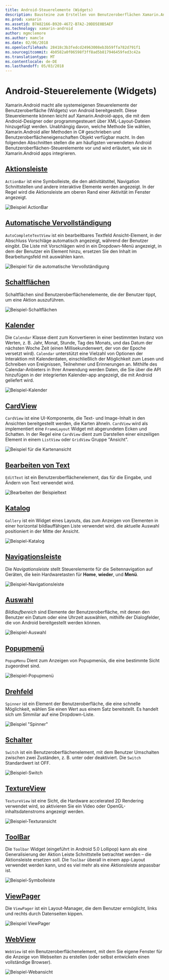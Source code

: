 ```yaml
---
title: Android-Steuerelemente (Widgets)
description: Bausteine zum Erstellen von Benutzeroberflächen Xamarin.Android
ms.prod: xamarin
ms.assetid: B7A82166-B920-4672-B7A2-20DD5E0B5AEF
ms.technology: xamarin-android
author: mgmclemore
ms.author: mamcle
ms.date: 02/06/2018
ms.openlocfilehash: 28418c3b3fedcd24963008eb3b59ffa782d791f1
ms.sourcegitcommit: 4b0582a0f06598f3ff8ad5b817946459fed3c42a
ms.translationtype: MT
ms.contentlocale: de-DE
ms.lasthandoff: 05/03/2018
---
```

# <a name="android-controls-widgets"></a>Android-Steuerelemente (Widgets)

Xamarin.Android macht alle systemeigenen Steuerelemente der Benutzeroberfläche (Widgets) von Android bereitgestellt. Diese Steuerelemente können leicht auf Xamarin.Android-apps, die mit dem Android-Designer oder programmgesteuert über XML-Layout-Dateien hinzugefügt werden. Unabhängig davon, welche Methode Sie wählen, Xamarin.Android aller Methoden in C# geschrieben und Benutzeroberflächeneigenschaften Objekt verfügbar macht. In den folgenden Abschnitten stellen die am häufigsten verwendeten Android Benutzeroberflächen-Steuerelemente vor und wird erläutert, wie sie in Xamarin.Android apps integrieren.

## <a name="action-barandroiduser-interfacecontrolsaction-barmd"></a>[Aktionsleiste](~/android/user-interface/controls/action-bar.md) 

`ActionBar` ist eine Symbolleiste, die den aktivitätstitel, Navigation Schnittstellen und andere interaktive Elemente werden angezeigt. In der Regel wird die Aktionsleiste am oberen Rand einer Aktivität im Fenster angezeigt.

![Beispiel ActionBar](images/action-bar.png)


## <a name="auto-completeandroiduser-interfacecontrolsauto-completemd"></a>[Automatische Vervollständigung](~/android/user-interface/controls/auto-complete.md)

`AutoCompleteTextView` ist ein bearbeitbares Textfeld Ansicht-Element, in der Abschluss Vorschläge automatisch angezeigt, während der Benutzer eingibt. Die Liste mit Vorschlägen wird in ein Dropdown-Menü angezeigt, in dem der Benutzer ein Element hinzu, ersetzen Sie den Inhalt im Bearbeitungsfeld mit auswählen kann.

![Beispiel für die automatische Vervollständigung](images/auto-complete.png)


## <a name="buttonsandroiduser-interfacecontrolsbuttonsindexmd"></a>[Schaltflächen](~/android/user-interface/controls/buttons/index.md)

Schaltflächen sind Benutzeroberflächenelemente, die der Benutzer tippt, um eine Aktion auszuführen.

![Beispiel-Schaltflächen](images/buttons.png)


## <a name="calendarandroiduser-interfacecontrolscalendarmd"></a>[Kalender](~/android/user-interface/controls/calendar.md)

Die `Calendar` Klasse dient zum Konvertieren in einer bestimmten Instanz von Werten, z. B. Jahr, Monat, Stunde, Tag des Monats, und das Datum der nächsten Woche Zeit (einen Millisekundenwert, der von der Epoche versetzt wird).
`Calendar` unterstützt eine Vielzahl von Optionen der Interaktion mit Kalenderdaten, einschließlich der Möglichkeit zum Lesen und Schreiben von Ereignissen, Teilnehmer und Erinnerungen an. Mithilfe des Calendar-Anbieters in Ihrer Anwendung werden Daten, die Sie über die API hinzufügen in der integrierten Kalender-app angezeigt, die mit Android geliefert wird.

![Beispiel-Kalender](images/calendar.png)


## <a name="cardviewandroiduser-interfacecontrolscard-viewmd"></a>[CardView](~/android/user-interface/controls/card-view.md)

`CardView` ist eine UI-Komponente, die Text- und Image-Inhalt in den Ansichten bereitgestellt werden, die Karten ähneln. `CardView` wird als implementiert eine `FrameLayout` Widget mit abgerundeten Ecken und Schatten. In der Regel eine `CardView` dient zum Darstellen einer einzeiligen Element in einem `ListView` oder `GridView` Gruppe "Ansicht".

![Beispiel für die Kartenansicht](images/cardview.png)


## <a name="edit-textandroiduser-interfacecontrolsedit-textmd"></a>[Bearbeiten von Text](~/android/user-interface/controls/edit-text.md)

`EditText` ist ein Benutzeroberflächenelement, das für die Eingabe, und Ändern von Text verwendet wird.

![Bearbeiten der Beispieltext](images/edit-text.png)


## <a name="galleryandroiduser-interfacecontrolsgallerymd"></a>[Katalog](~/android/user-interface/controls/gallery.md)

`Gallery` ist ein Widget eines Layouts, das zum Anzeigen von Elementen in einer horizontal bildlauffähigen Liste verwendet wird. die aktuelle Auswahl positioniert in der Mitte der Ansicht.

![Beispiel-Katalog](images/gallery.png)


## <a name="navigation-barandroiduser-interfacecontrolsnavigation-barmd"></a>[Navigationsleiste](~/android/user-interface/controls/navigation-bar.md)

Die *Navigationsleiste* stellt Steuerelemente für die Seitennavigation auf Geräten, die kein Hardwaretasten für **Home**, **wieder**, und **Menü**.

![Beispiel-Navigationsleiste](images/navigation-bar.png)


## <a name="pickersandroiduser-interfacecontrolspickersindexmd"></a>[Auswahl](~/android/user-interface/controls/pickers/index.md)

*Bildlaufbereich* sind Elemente der Benutzeroberfläche, mit denen den Benutzer ein Datum oder eine Uhrzeit auswählen, mithilfe der Dialogfelder, die von Android bereitgestellt werden können.

![Beispiel-Auswahl](images/picker.png)


## <a name="popup-menuandroiduser-interfacecontrolspopup-menumd"></a>[Popupmenü](~/android/user-interface/controls/popup-menu.md)

`PopupMenu` Dient zum Anzeigen von Popupmenüs, die eine bestimmte Sicht zugeordnet sind.

![Beispiel-Popupmenü](images/popup-menu.png)


## <a name="spinnerandroiduser-interfacecontrolsspinnermd"></a>[Drehfeld](~/android/user-interface/controls/spinner.md)

`Spinner` ist ein Element der Benutzeroberfläche, die eine schnelle Möglichkeit, wählen Sie einen Wert aus einem Satz bereitstellt. Es handelt sich um Simmilar auf eine Dropdown-Liste. 

![Beispiel "Spinner"](images/spinner.png)


## <a name="switchandroiduser-interfacecontrolsswitchmd"></a>[Schalter](~/android/user-interface/controls/switch.md)

`Switch` ist ein Benutzeroberflächenelement, mit dem Benutzer Umschalten zwischen zwei Zuständen, z. B. unter oder deaktiviert. Die `Switch` Standardwert ist OFF.

![Beispiel-Switch](images/switch.png)


## <a name="textureviewandroiduser-interfacecontrolstexture-viewmd"></a>[TextureView](~/android/user-interface/controls/texture-view.md)

`TextureView` ist eine Sicht, die Hardware accelerated 2D Rendering verwendet wird, so aktivieren Sie ein Video oder OpenGL-inhaltsdatenstroms angezeigt werden.

![Beispiel-Texturansicht](images/texture-view.png)


## <a name="toolbarandroiduser-interfacecontrolstool-barindexmd"></a>[ToolBar](~/android/user-interface/controls/tool-bar/index.md)

Die `Toolbar` Widget (eingeführt in Android 5.0 Lollipop) kann als eine Generalisierung der Aktion Leiste Schnittstelle betrachtet werden &ndash; die Aktionsleiste ersetzen soll. Die `Toolbar` überall in einem app-Layout verwendet werden kann, und es viel mehr als eine Aktionsleiste anpassbar ist.

![Beispiel-Symbolleiste](images/toolbar.png)


## <a name="viewpagerandroiduser-interfacecontrolsview-pagerindexmd"></a>[ViewPager](~/android/user-interface/controls/view-pager/index.md) 

Die `ViewPager` ist ein Layout-Manager, die dem Benutzer ermöglicht, links und rechts durch Datenseiten kippen.

![Beispiel ViewPager](images/viewpager.png)


## <a name="webviewandroiduser-interfacecontrolsweb-viewmd"></a>[WebView](~/android/user-interface/controls/web-view.md)

`WebView` ist ein Benutzeroberflächenelement, mit dem Sie eigene Fenster für die Anzeige von Webseiten zu erstellen (oder selbst entwickeln einen vollständige Browser).

![Beispiel-Webansicht](images/web-view.png)

